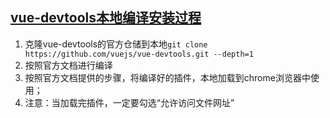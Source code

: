 ## [vue-devtools本地编译安装过程](https://github.com/vuejs/vue-devtools#manual-installation)
1. 克隆vue-devtools的官方仓储到本地`git clone https://github.com/vuejs/vue-devtools.git --depth=1`
2. 按照官方文档进行编译
3. 按照官方文档提供的步骤，将编译好的插件，本地加载到chrome浏览器中使用；
4. 注意：当加载完插件，一定要勾选“允许访问文件网址”


